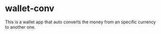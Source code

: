 # wallet-conv
This is a wallet app that auto converts the money from an specific currency to another one.
